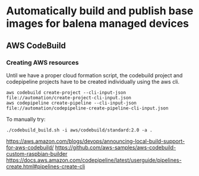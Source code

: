 # Automatically build and publish base images for balena managed devices

## AWS CodeBuild

### Creating AWS resources
Until we have a proper cloud formation script, the codebuild project and codepipeline projects have
to be created individually using the aws cli.

```
aws codebuild create-project --cli-input-json file://automation/create-project-cli-input.json
aws codepipeline create-pipeline --cli-input-json file://automation/codepipeline-create-pipeline-cli-input.json
```


To manually try:
```
./codebuild_build.sh -i aws/codebuild/standard:2.0 -a .
```
https://aws.amazon.com/blogs/devops/announcing-local-build-support-for-aws-codebuild/
https://github.com/aws-samples/aws-codebuild-custom-raspbian-builder
https://docs.aws.amazon.com/codepipeline/latest/userguide/pipelines-create.html#pipelines-create-cli
